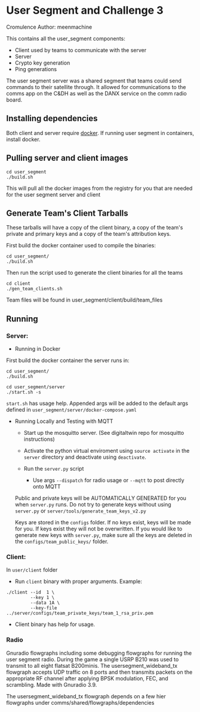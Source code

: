 # User Segment and Challenge 3

Cromulence
Author: meenmachine

This contains all the user_segment components:
 - Client used by teams to communicate with the server
 - Server
 - Crypto key generation
 - Ping generations

The user segment server was a shared segment that teams could send commands to their satellite through.
It allowed for communications to the comms app on the C&DH as well as the DANX service on the comm radio board.

## Installing dependencies

Both client and server require [docker](https://docs.docker.com/engine/install/ubuntu/). If running user segment in containers, install docker.

## Pulling server and client images

```shell
cd user_segment
./build.sh
```

This will pull all the docker images from the registry for you that are needed for the user segment server and client

## Generate Team's Client Tarballs

These tarballs will have a copy of the client binary, a copy of the team's private and primary keys 
and a copy of the team's attribution keys.

First build the docker container used to compile the binaries:

```shell
cd user_segment/
./build.sh
```

Then run the script used to generate the client binaries for all the teams

```shell
cd client
./gen_team_clients.sh
```

Team files will be found in user_segment/client/build/team_files

## Running

### Server:

- Running in Docker

First build the docker container the server runs in:

```shell
cd user_segment/
./build.sh
```

```shell
cd user_segment/server
./start.sh -s
```

`start.sh` has usage help. Appended args will be added to the default args defined in `user_segment/server/docker-compose.yaml`

- Running Locally and Testing with MQTT
  - Start up the mosquitto server. (See digitaltwin repo for mosquitto instructions)
  - Activate the python virtual enviroment using `source activate` in the `server` directory and deactivate using `deactivate`.

  - Run the `server.py` script
    - Use args `--dispatch` for radio usage or `--mqtt` to post directly onto MQTT

  Public and private keys will be AUTOMATICALLY GENERATED for you when `server.py` runs. Do not try 
  to generate keys without using `server.py` or `server/tools/generate_team_keys_v2.py`

  Keys are stored in the `configs` folder. If no keys exist, keys will be made for you. If keys
  exist they will not be overwritten. If you would like to generate new keys with `server.py`, make sure all the keys
  are deleted in the `configs/team_public_keys/` folder.

### Client:
In `user/client` folder
- Run `client` binary with proper arguments. Example:
```shell
./client --id  1 \ 
         --key 1 \ 
         --data 1A \ 
         --key-file ../server/configs/team_private_keys/team_1_rsa_priv.pem
```
- Client binary has help for usage.

### Radio
Gnuradio flowgraphs including some debugging flowgraphs for running the user segment radio. During the game a single USRP B210 was used to transmit to all eight flatsat B200minis. The usersegment_wideband_tx flowgraph accepts UDP traffic on 8 ports and then transmits packets on the appropriate RF channel after applying BPSK modulation, FEC, and scrambling. Made with Gnuradio 3.9.

The usersegment_wideband_tx flowgraph depends on a few hier flowgraphs under comms/shared/flowgraphs/dependencies